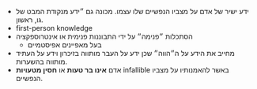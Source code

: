 - ידע ישיר של אדם על מצביו הנפשיים שלו עצמו. מכונה גם ״ידע מנקודת המבט של גו, ראשון.
- first-person knowledge
- הסתכלות ״פנימה״ על ידי התבוננות פנימית או אינטרוספקציה
	- בעל מאפיינים אפיסטמיים
- מחייב את הידע על ה״הווה״ שכן ידע על העבר מותווה בזיכרון וידע על העתיד מותווה בהשערות.
- אדם **אינו בר טעות** או **חסין מטעויות** infallible באשר להאמנותיו על מצביו הנפשיים.